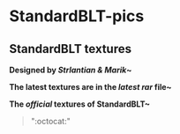 # StandardBLT-pics
## StandardBLT textures
****Designed by *Strlantian & Marik*~****

****The latest textures are in the *latest rar* file~****

****The *official* textures of StandardBLT~****
> ":octocat:"
